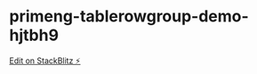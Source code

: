 # primeng-tablerowgroup-demo-hjtbh9

[Edit on StackBlitz ⚡️](https://stackblitz.com/edit/primeng-tablerowgroup-demo-hjtbh9)